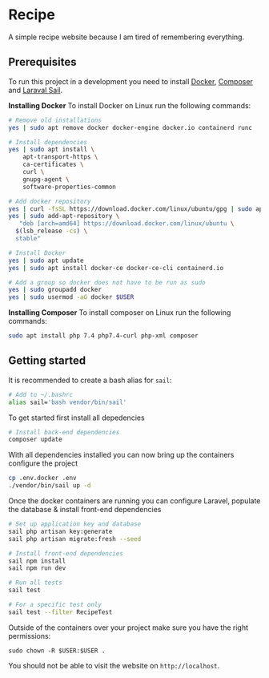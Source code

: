 # Recipe
A simple recipe website because I am tired of remembering everything.

## Prerequisites
To run this project in a development you need to install [Docker](https://www.docker.com/), [Composer](https://getcomposer.org/) and [Laraval Sail](https://laravel.com/docs/8.x/sail).

**Installing Docker**
To install Docker on Linux run the following commands:

```bash
# Remove old installations
yes | sudo apt remove docker docker-engine docker.io containerd runc

# Install dependencies
yes | sudo apt install \
    apt-transport-https \
    ca-certificates \
    curl \
    gnupg-agent \
    software-properties-common

# Add docker repository
yes | curl -fsSL https://download.docker.com/linux/ubuntu/gpg | sudo apt-key add -
yes | sudo add-apt-repository \
   "deb [arch=amd64] https://download.docker.com/linux/ubuntu \
  $(lsb_release -cs) \
  stable"

# Install Docker
yes | sudo apt update
yes | sudo apt install docker-ce docker-ce-cli containerd.io

# Add a group so docker does not have to be run as sudo
yes | sudo groupadd docker
yes | sudo usermod -aG docker $USER
```

**Installing Composer**
To install composer on Linux run the following commands:

```bash
sudo apt install php 7.4 php7.4-curl php-xml composer
```

## Getting started
It is recommended to create a bash alias for `sail`:
```bash
# Add to ~/.bashrc
alias sail='bash vendor/bin/sail'
```

To get started first install all depedencies

```bash
# Install back-end dependencies
composer update
```

With all dependencies installed you can now bring up the containers configure the project

```bash
cp .env.docker .env
./vendor/bin/sail up -d
```

Once the docker containers are running you can configure Laravel, populate the database & install front-end dependencies

```bash
# Set up application key and database
sail php artisan key:generate
sail php artisan migrate:fresh --seed

# Install front-end dependencies
sail npm install
sail npm run dev

# Run all tests
sail test

# For a specific test only
sail test --filter RecipeTest
```

Outside of the containers over your project make sure you have the right permissions:

`sudo chown -R $USER:$USER .`

You should not be able to visit the website on `http://localhost`.

